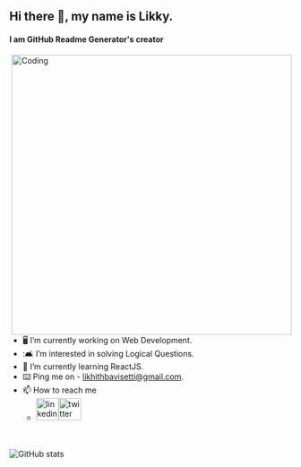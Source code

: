 ## Hi there 👋, my name is Likky.
#### I am GitHub Readme Generator's creator

<img title="" src="https://i.pinimg.com/originals/64/b0/d7/64b0d74e3ab4a3c0ab0076db8e7565f5.gif" alt="Coding" align="right" width="500">

- :desktop_computer: I’m currently working on Web Development. 
- ::couch_and_lamp: I’m interested in solving Logical Questions.
- :briefcase: I’m currently learning ReactJS.
- :keyboard: Ping me on - <likhithbavisetti@gmail.com>.
- 📫 How to reach me 
  - [<img src='https://image.similarpng.com/very-thumbnail/2020/07/Linkedin-logo-on-transparent--background-PNG.png' alt='linkedin' height='40'>](https://www.linkedin.com/in/likhith-bavisetti-57b042238/)[<img src='https://image.similarpng.com/very-thumbnail/2020/06/Logo-Twitter-icon-transparent-PNG.png' alt='twitter' height='40'>](https://twitter.com/5409L)  

</br> </br>
![GitHub stats](https://github-readme-stats.vercel.app/api?username=likhith-1030&show_icons=true)  
